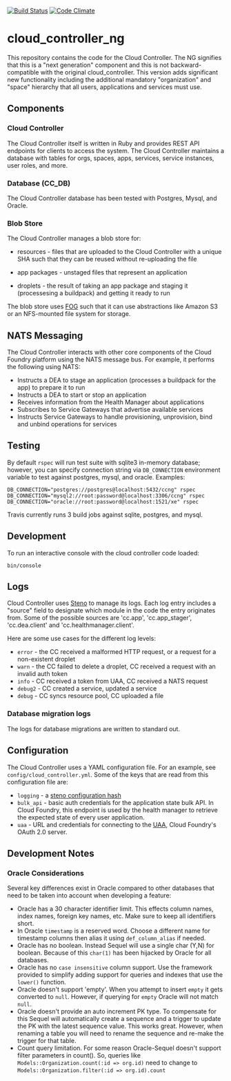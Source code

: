 [![Build Status](https://travis-ci.org/cloudfoundry/cloud_controller_ng.png)](https://travis-ci.org/cloudfoundry/cloud_controller_ng)
[![Code Climate](https://codeclimate.com/github/cloudfoundry/cloud_controller_ng.png)](https://codeclimate.com/github/cloudfoundry/cloud_controller_ng)

# cloud_controller_ng

This repository contains the code for the Cloud Controller. The NG signifies
that this is a "next generation" component and this is not backward-compatible
with the original cloud_controller. This version adds significant new
functionality including the additional mandatory "organization" and "space"
hierarchy that all users, applications and services must use.

## Components

### Cloud Controller

The Cloud Controller itself is written in Ruby and provides REST API endpoints
for clients to access the system. The Cloud Controller maintains a database with
tables for orgs, spaces, apps, services, service instances, user roles, and more.

### Database (CC_DB)

The Cloud Controller database has been tested with Postgres, Mysql, and Oracle.

### Blob Store

The Cloud Controller manages a blob store for:

- resources - files that are uploaded to the Cloud Controller with a unique SHA
  such that they can be reused without re-uploading the file

- app packages - unstaged files that represent an application

- droplets - the result of taking an app package and staging it
  (processesing a buildpack) and getting it ready to run

The blob store uses [FOG][fog] such that it can use abstractions like
Amazon S3 or an NFS-mounted file system for storage.

[fog]: http://fog.io/

## NATS Messaging

The Cloud Controller interacts with other core components of the Cloud Foundry
platform using the NATS message bus. For example, it performs the following using NATS:

- Instructs a DEA to stage an application (processes a buildpack for the app) to prepare it to run
- Instructs a DEA to start or stop an application
- Receives information from the Health Manager about applications
- Subscribes to Service Gateways that advertise available services
- Instructs Service Gateways to handle provisioning, unprovision, bind and unbind operations for services

## Testing

By default `rspec` will run test suite with sqlite3 in-memory database;
however, you can specify connection string via `DB_CONNECTION` environment
variable to test against postgres, mysql, and oracle. Examples:

    DB_CONNECTION="postgres://postgres@localhost:5432/ccng" rspec
    DB_CONNECTION="mysql2://root:password@localhost:3306/ccng" rspec
    DB_CONNECTION="oracle://root:password@localhost:1521/xe" rspec

Travis currently runs 3 build jobs against sqlite, postgres, and mysql.

## Development

To run an interactive console with the cloud controller code loaded:

    bin/console

## Logs

Cloud Controller uses [Steno](http://github.com/cloudfoundry/steno) to manage its logs.
Each log entry includes a "source" field to designate which module in the code the
entry originates from.  Some of the possible sources are 'cc.app', 'cc.app_stager',
'cc.dea.client' and 'cc.healthmanager.client'.

Here are some use cases for the different log levels:
* `error` - the CC received a malformed HTTP request, or a request for a non-existent droplet
* `warn` - the CC failed to delete a droplet, CC received a request with an invalid auth token
* `info` - CC received a token from UAA, CC received a NATS request
* `debug2` - CC created a service, updated a service
* `debug` - CC syncs resource pool, CC uploaded a file

### Database migration logs

The logs for database migrations are written to standard out.

## Configuration

The Cloud Controller uses a YAML configuration file.
For an example, see `config/cloud_controller.yml`.
Some of the keys that are read from this configuration file are:

* `logging` - a [steno configuration hash](http://github.com/cloudfoundry/steno#from-yaml-file)
* `bulk_api` - basic auth credentials for the application state bulk API. In Cloud Foundry,
this endpoint is used by the health manager to retrieve the expected state of every user
application.
* `uaa` - URL and credentials for connecting to the [UAA](github.com/cloudfoundry/uaa),
Cloud Foundry's OAuth 2.0 server.

## Development Notes

### Oracle Considerations

Several key differences exist in Oracle compared to other databases that need to be taken into
account when developing a feature:

- Oracle has a 30 character identifier limit.  This effects column names, index names,
foreign key names, etc.  Make sure to keep all identifiers short.
- In Oracle `timestamp` is a reserved word.  Choose a different name for timestamp
columns then alias it using `def_column_alias` if needed.   
- Oracle has no boolean.  Instead Sequel will use a single char (Y,N) for boolean.  Because
of this `char(1)` has been hijacked by Oracle for all databases.
- Oracle has no `case insensitive` column support.  Use the framework provided to simplify
adding support for queries and indexes that use the `lower()` function.
- Oracle doesn't support 'empty'.  When you attempt to insert `empty` it gets converted to `null`.
However, if querying for `empty` Oracle will not match `null`.
- Oracle doesn't provide an auto increment PK type.  To compensate for this Sequel will automatically
create a sequence and a trigger to update the PK with the latest sequence value.  This works great.
However, when renaming a table you will need to rename the sequence and re-make the trigger for that table.
- Count query limitation.  For some reason Oracle-Sequel doesn't support filter parameters in count().  So, queries
like `Models::Organization.count(:id => org.id)` need to change to `Models::Organization.filter(:id => org.id).count`
